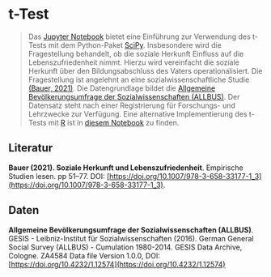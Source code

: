 # t-Test

> Das [Jupyter Notebook](./python.ipynb) bietet eine Einführung zur Verwendung des t-Tests mit dem Python-Paket [SciPy](https://docs.scipy.org/doc/scipy/index.html). Insbesondere wird die Fragestellung behandelt, ob die soziale Herkunft Einfluss auf die Lebenszufriedenheit nimmt. Hierzu wird vereinfacht die soziale Herkunft über den Bildungsabschluss des Vaters operationalisiert. Die Fragestellung ist angelehnt an eine sozialwissenschaftliche Studie [(Bauer, 2021)](https://doi.org/10.1007/978-3-658-33177-1_3). Die Datengrundlage bildet die [Allgemeine Bevölkerungsumfrage der Sozialwissenschaften (ALLBUS)](https://doi.org/10.4232/1.12574). Der Datensatz steht nach einer Registrierung für Forschungs- und Lehrzwecke zur Verfügung. Eine alternative Implementierung des t-Tests mit [R](https://www.r-project.org/) ist in [diesem Notebook](./r.ipynb) zu finden.


## Literatur

**Bauer (2021). Soziale Herkunft und Lebenszufriedenheit**. Empirische Studien lesen. pp 51–77. DOI: [https://doi.org/10.1007/978-3-658-33177-1_3](https://doi.org/10.1007/978-3-658-33177-1_3). 

## Daten

**Allgemeine Bevölkerungsumfrage der Sozialwissenschaften (ALLBUS)**. GESIS - Leibniz-Institut für Sozialwissenschaften (2016). German General Social Survey (ALLBUS) - Cumulation 1980-2014. GESIS Data Archive, Cologne. ZA4584 Data file Version 1.0.0, DOI: [https://doi.org/10.4232/1.12574](https://doi.org/10.4232/1.12574)  
